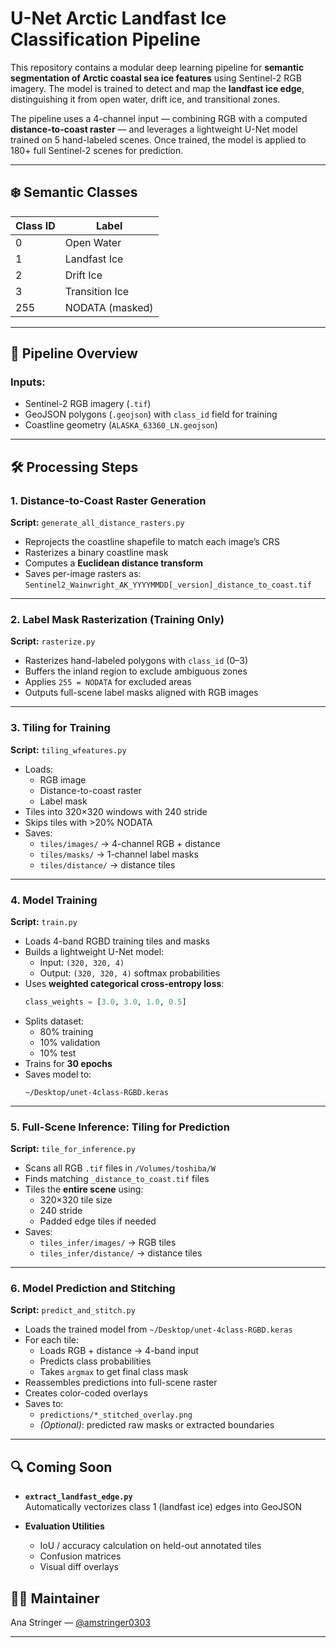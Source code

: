 # U-Net Arctic Landfast Ice Classification Pipeline

This repository contains a modular deep learning pipeline for **semantic segmentation of Arctic coastal sea ice features** using Sentinel-2 RGB imagery. The model is trained to detect and map the **landfast ice edge**, distinguishing it from open water, drift ice, and transitional zones.

The pipeline uses a 4-channel input — combining RGB with a computed **distance-to-coast raster** — and leverages a lightweight U-Net model trained on 5 hand-labeled scenes. Once trained, the model is applied to 180+ full Sentinel-2 scenes for prediction.

---

## ❄️ Semantic Classes

| Class ID | Label           |
|----------|-----------------|
| 0        | Open Water      |
| 1        | Landfast Ice    |
| 2        | Drift Ice       |
| 3        | Transition Ice  |
| 255      | NODATA (masked) |

---

## 📁 Pipeline Overview

### Inputs:
- Sentinel-2 RGB imagery (`.tif`)
- GeoJSON polygons (`.geojson`) with `class_id` field for training
- Coastline geometry (`ALASKA_63360_LN.geojson`)

---

## 🛠️ Processing Steps

### 1. Distance-to-Coast Raster Generation  
**Script:** `generate_all_distance_rasters.py`

- Reprojects the coastline shapefile to match each image’s CRS
- Rasterizes a binary coastline mask
- Computes a **Euclidean distance transform**
- Saves per-image rasters as:  
  `Sentinel2_Wainwright_AK_YYYYMMDD[_version]_distance_to_coast.tif`

---

### 2. Label Mask Rasterization (Training Only)  
**Script:** `rasterize.py`

- Rasterizes hand-labeled polygons with `class_id` (0–3)
- Buffers the inland region to exclude ambiguous zones
- Applies `255 = NODATA` for excluded areas
- Outputs full-scene label masks aligned with RGB images

---

### 3. Tiling for Training  
**Script:** `tiling_wfeatures.py`

- Loads:
  - RGB image
  - Distance-to-coast raster
  - Label mask
- Tiles into 320×320 windows with 240 stride
- Skips tiles with >20% NODATA
- Saves:
  - `tiles/images/` → 4-channel RGB + distance
  - `tiles/masks/` → 1-channel label masks
  - `tiles/distance/` → distance tiles

---

### 4. Model Training  
**Script:** `train.py`

- Loads 4-band RGBD training tiles and masks
- Builds a lightweight U-Net model:
  - Input: `(320, 320, 4)`
  - Output: `(320, 320, 4)` softmax probabilities
- Uses **weighted categorical cross-entropy loss**:
  ```python
  class_weights = [3.0, 3.0, 1.0, 0.5]
  ```
- Splits dataset:
  - 80% training
  - 10% validation
  - 10% test
- Trains for **30 epochs**
- Saves model to:
  ```
  ~/Desktop/unet-4class-RGBD.keras
  ```

---

### 5. Full-Scene Inference: Tiling for Prediction

**Script:** `tile_for_inference.py`

- Scans all RGB `.tif` files in `/Volumes/toshiba/W`
- Finds matching `_distance_to_coast.tif` files
- Tiles the **entire scene** using:
  - 320×320 tile size
  - 240 stride
  - Padded edge tiles if needed
- Saves:
  - `tiles_infer/images/` → RGB tiles
  - `tiles_infer/distance/` → distance tiles

---

### 6. Model Prediction and Stitching

**Script:** `predict_and_stitch.py`

- Loads the trained model from `~/Desktop/unet-4class-RGBD.keras`
- For each tile:
  - Loads RGB + distance → 4-band input
  - Predicts class probabilities
  - Takes `argmax` to get final class mask
- Reassembles predictions into full-scene raster
- Creates color-coded overlays
- Saves to:
  - `predictions/*_stitched_overlay.png`
  - *(Optional)*: predicted raw masks or extracted boundaries

---

## 🔍 Coming Soon 

- **`extract_landfast_edge.py`**  
  Automatically vectorizes class 1 (landfast ice) edges into GeoJSON

- **Evaluation Utilities**
  - IoU / accuracy calculation on held-out annotated tiles
  - Confusion matrices
  - Visual diff overlays

## 👩‍💻 Maintainer

Ana Stringer — [@amstringer0303](https://github.com/amstringer0303)

---

